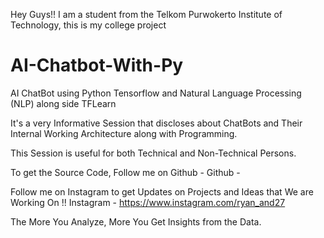 Hey Guys!! I am a student from the Telkom Purwokerto Institute of Technology, this is my college project
# AI-Chatbot-With-Py

AI ChatBot using Python Tensorflow and Natural Language Processing (NLP) along side TFLearn



It's a very Informative Session that discloses about ChatBots and Their Internal Working Architecture along with Programming.

This Session is useful for both Technical and Non-Technical Persons.

To get the Source Code, Follow me on Github -
Github - 

Follow me on Instagram to get Updates on Projects and Ideas that We are Working On !!
Instagram -  https://www.instagram.com/ryan_and27


The More You Analyze, More You Get Insights from the Data.
